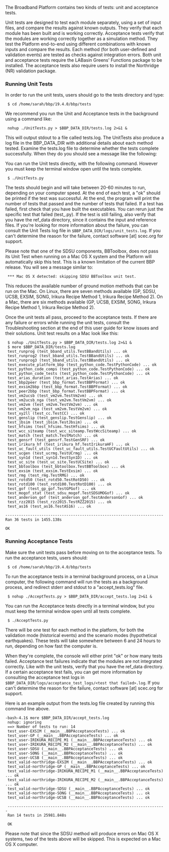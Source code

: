 The Broadband Platform contains two kinds of tests: unit and acceptance tests.

Unit tests are designed to test each module separately, using a set of input files, and compare the results against known outputs. They verify that each module has been built and is working correctly. Acceptance tests verify that the modules are working correctly together as a simulation method. They test the Platform end-to-end using different combinations with known inputs and compare the results. Each method (for both user-defined and validation events) are tested as checks against integration errors. Both unit and acceptance tests require the LABasin Greens' Functions package to be installed. The acceptance tests also require users to install the Northridge (NR) validation package.

### Running Unit Tests

In order to run the unit tests, users should go to the tests directory and type:

```
 $ cd /home/sarah/bbp/19.4.0/bbp/tests
```

We recommend you run the Unit and Acceptance tests in the background using a command like:

```
 nohup ./UnitTests.py > $BBP_DATA_DIR/tests.log 2>&1 &
```

This will output stdout to a file called tests.log. The UnitTests also produce a log file in the BBP_DATA_DIR with additional details about each method tested. Examine the tests.log file to determine whether the tests complete successfully. When they do you should see a message like the following:

You can run the Unit tests directly, with the following command. However you must keep the terminal window open until the tests complete.

```
 $ ./UnitTests.py
```

The tests should begin and will take between 20-60 minutes to run, depending on your computer speed. At the end of each test, a "ok" should be printed if the test was successful. At the end, the program will print the number of tests that passed and the number of tests that failed. If a test has failed, first check that you have built the executables. You can rerun just the specific test that failed (test_<module>.py). If the test is still failing, also verify that you have the ref_data directory, since it contains the input and reference files. If you're looking for more information about the failure, you can consult the Unit Tests log file in `$BBP_DATA_DIR/logs/unit_tests.log`. If you can't determine the reason for the failure, contact software [at] scec.org for support.

Please note that one of the SDSU components, BBToolbox, does not pass its Unit Test when running on a Mac OS X system and the Platform will automatically skip this test. This is a known limitation of the current BBP release. You will see a message similar to:

```
 *** Mac OS X detected: skipping SDSU BBToolbox unit test.
```

This reduces the available number of ground motion methods that can be run on the Mac. On Linux, there are seven methods available (GP, SDSU, UCSB, EXSIM, SONG, Irikura Recipe Method 1, Irikura Recipe Method 2). On a Mac, there are six methods available (GP, UCSB, EXSIM, SONG, Irikura Recipe Method 1, Irikura Recipe Method 2).

Once the unit tests all pass, proceed to the acceptance tests. If there are any failure or errors while running the unit tests, consult the Troubleshooting section at the end of this user guide for know issues and their solutions. Unit test results on a Mac look like this:

```
 $ nohup ./UnitTests.py > $BBP_DATA_DIR/tests.log 2>&1 &
 $ more $BBP_DATA_DIR/tests.log
 test_runprog (test_bband_utils.TestBBandUtils) ... ok
 test_runprog2 (test_bband_utils.TestBBandUtils) ... ok
 test_runprog3 (test_bband_utils.TestBBandUtils) ... ok
 test_execute_platform_bbp (test_python_code.TestPythonCode) ... ok
 test_python_code_comps (test_python_code.TestPythonCode) ... ok
 test_python_code_tests (test_python_code.TestPythonCode) ... ok
 test_arias_duration (test_arias.TestArias) ... ok
 test_bbp2peer (test_bbp_format.TestBBPFormat) ... ok
 test_exsim2bbp (test_bbp_format.TestBBPFormat) ... ok
 test_peer2bbp (test_bbp_format.TestBBPFormat) ... ok
 test_vm2ucsb (test_vm2vm.TestVm2vm) ... ok
 test_vm2ucsb_nga (test_vm2vm.TestVm2vm) ... ok
 test_vm2vm (test_vm2vm.TestVm2vm) ... ok
 test_vm2vm_nga (test_vm2vm.TestVm2vm) ... ok
 test_xy2ll (test_cc.TestCC) ... ok
 test_genslip (test_genslip.TestGenslip) ... ok
 test_jbsim (test_jbsim.TestJbsim) ... ok
 test_hfsims (test_hfsims.TestHfsims) ... ok
 test_wcc_siteamp (test_wcc_siteamp.TestWccSiteamp) ... ok
 test_match (test_match.TestMatch) ... ok
 test_gensrf (test_gensrf.TestGenSRF) ... ok
 test_irikura_hf (test_irikura_hf.TestIrikuraHF) ... ok
 test_uc_fault_utils (test_uc_fault_utils.TestUCFaultUtils) ... ok
 test_ucgen (test_ucrmg.TestUCrmg) ... ok
 test_syn1d (test_syn1d.TestSyn1D) ... ok
 test_uc_site (test_uc_site.TestUCSite) ... ok
 test_bbtoolbox (test_bbtoolbox.TestBBToolbox) ... ok
 test_exsim (test_exsim.TestExsim) ... ok
 test_rmg (test_rmg.TestRMG) ... ok
 test_rotd50 (test_rotd50.TestRotD50) ... ok
 test_rotd100 (test_rotd100.TestRotD100) ... ok
 test_gof (test_gp_gof.TestGPGof) ... ok
 test_mogof_stat (test_sdsu_mogof.TestSDSUMOGof) ... ok
 test_anderson_gof (test_anderson_gof.TestAndersonGof) ... ok
 test_rzz2015 (test_rzz2015.TestRZZ2015) ... ok
 test_as16 (test_as16.TestAS16) ... ok

----------------------------------------------------------------------
Ran 36 tests in 1455.138s

OK
```

### Running Acceptance Tests

Make sure the unit tests pass before moving on to the acceptance tests. To run the acceptance tests, users should:

```
 $ cd /home/sarah/bbp/19.4.0/bbp/tests
```

To run the acceptance tests in a terminal background process, on a Linux computer, the following command will run the tests as a background process, and redirect stderr and stdout to a "accept_tests.log" file.

```
 $ nohup ./AcceptTests.py > $BBP_DATA_DIR/accept_tests.log 2>&1 &
```

You can run the Acceptance tests directly in a terminal window, but you must keep the terminal window open until all tests complete.

```
 $ ./AcceptTests.py
```

There will be one test for each method in the platform, for both the validation mode (historical events) and the scenario modes (hypothetical earthquakes). These tests will take somewhere between 6 and 24 hours to run, depending on how fast the computer is.

When they're complete, the console will either print "ok" or how many tests failed. Acceptance test failures indicate that the modules are not integrated correctly. Like with the unit tests, verify that you have the ref_data directory.  If a certain acceptance test fails, you can get more information by consulting the acceptance test logs in `$BBP_DATA_DIR/logs/acceptance_test_logs/<test that failed>.log`. If you can't determine the reason for the failure, contact software [at] scec.org for support.

Here is an example output from the tests.log file created by running this command line above.

```
-bash-4.1$ more $BBP_DATA_DIR/accept_tests.log
 nohup: ignoring
 ==> Number of tests to run: 14
 test_user-EXSIM (__main__.BBPAcceptanceTests) ... ok
 test_user-GP (__main__.BBPAcceptanceTests) ... ok
 test_user-IRIKURA_RECIPE_M1 (__main__.BBPAcceptanceTests) ... ok
 test_user-IRIKURA_RECIPE_M2 (__main__.BBPAcceptanceTests) ... ok
 test_user-SDSU (__main__.BBPAcceptanceTests) ... ok
 test_user-SONG (__main__.BBPAcceptanceTests) ... ok
 test_user-UCSB (__main__.BBPAcceptanceTests) ... ok
 test_valid-northridge-EXSIM (__main__.BBPAcceptanceTests) ... ok
 test_valid-northridge-GP (__main__.BBPAcceptanceTests) ... ok
 test_valid-northridge-IRIKURA_RECIPE_M1 (__main__.BBPAcceptanceTests) ... ok
 test_valid-northridge-IRIKURA_RECIPE_M2 (__main__.BBPAcceptanceTests) ... ok
 test_valid-northridge-SDSU (__main__.BBPAcceptanceTests) ... ok
 test_valid-northridge-SONG (__main__.BBPAcceptanceTests) ... ok
 test_valid-northridge-UCSB (__main__.BBPAcceptanceTests) ... ok

 ----------------------------------------------------------------------
 Ran 14 tests in 25981.848s

 OK
```

Please note that since the SDSU method will produce errors on Mac OS X systems, two of the tests above will be skipped. This is expected on a Mac OS X computer.
